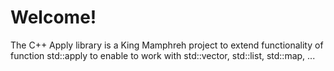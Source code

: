 # Welcome!
The C++ Apply library is a King Mamphreh project to extend functionality of function std::apply to enable to work with std::vector, std::list, std::map, ... 
